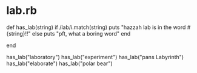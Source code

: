 lab.rb
======
def has_lab(string)
	if /lab/i.match(string)
		puts "hazzah lab is in the word #{string}!!"
	else
		puts "pft, what a boring word"
	end

end

has_lab("laboratory")
has_lab("experiment")
has_lab("pans Labyrinth")
has_lab("elaborate")
has_lab("polar bear")
